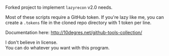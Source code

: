 Forked project to implement `lazyrecon` v2.0 needs.

Most of these scripts require a GitHub token. If you're lazy like me, you can create a `.tokens` file in the cloned repo directory with 1 token per line.

Documentation here: http://10degres.net/github-tools-collection/  
  
I don't believe in license.  
You can do whatever you want with this program.  
